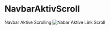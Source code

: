 # NavbarAktivScroll
Navbar Aktive Scrolling
![Nabar Aktive Link Scroll](https://github.com/Muh-Aswar/NavbarAktivScroll/assets/63719871/2ab669d6-c84a-4fa9-bb4a-e7f372404564)
